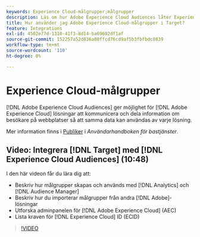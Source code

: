 ```yaml
---
keywords: Experience Cloud-målgrupper;målgrupper
description: Läs om hur Adobe Experience Cloud Audiences låter Experience Cloud lösningar kommunicera och dela information om besökare på webbplatser med andra Adobe-lösningar.
title: Hur använder jag Adobe Experience Cloud-målgrupper i Target?
feature: Integrations
exl-id: 4502e77d-1310-41f3-8d14-ba69692df1af
source-git-commit: 152257a52d836a88ffcd76cd9af5b3fbfbdc0839
workflow-type: tm+mt
source-wordcount: '110'
ht-degree: 0%

---
```


# Experience Cloud-målgrupper

[!DNL Adobe Experience Cloud Audiences] ger möjlighet för [!DNL Adobe Experience Cloud] lösningar att kommunicera och dela information om besökare på webbplatser så att samma data kan användas av varje lösning.

Mer information finns i [Publiker](https://experienceleague.adobe.com/docs/core-services/interface/audiences/audience-library.html) i *Användarhandboken för bastjänster*.

## Video: Integrera [!DNL Target] med [!DNL Experience Cloud Audiences] (10:48)

I den här videon får du lära dig att:

* Beskriv hur målgrupper skapas och används med [!DNL Analytics] och [!DNL Audience Manager]
* Beskriv hur du importerar målgrupper från andra [!DNL Adobe]-lösningar
* Utforska adminpanelen för [!DNL Adobe Experience Cloud] (AEC)
* Lista kraven för [!DNL Experience Cloud] ID (ECID)

>[!VIDEO](https://video.tv.adobe.com/v/35152)
